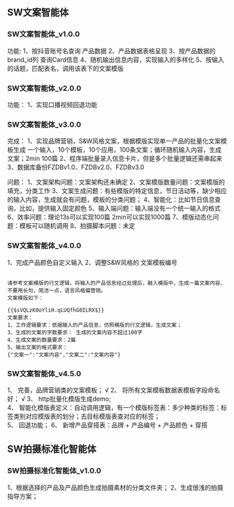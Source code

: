 ## SW文案智能体

### SW文案智能体_v1.0.0

功能:
    1、按抖音账号名查询 产品数据
    2、产品数据表格呈现
    3、按产品数据的brand_id列 查询Card信息
    4、随机输出信息内容，实现输入的多样化
    5、按输入的话题，匹配表名，调用该表下的文案模版


### SW文案智能体_v2.0.0

功能：
    1、实现口播视频回退功能
    
### SW文案智能体_v3.0.0

完成：
    1、实现品牌营销，S&W风格文案，根据模版实现单一产品的批量化文案模板生成 一个输入，10个模板，10个应用，100条文案；循环随机输入内容，生成文案；2min 100篇
    2、程序端批量录入信息卡片，但是多个批量逻辑还需串起来
    3、数据库备份FZDBv1.0、FZDBv2.0、FZDBv3.0


问题：
    1、文案架构问题：文案架构还未确定
    2、文案模版数量问题：文案模版的填充，分类工作
    3、文案生成问题：有些模版的特定信息，节日活动等，缺少相应的输入内容，生成就会有问题，模板的分类问题；
    4、智能化：比如节日信息查询，比如，提供输入固定颜色
    5、输入端问题：输入端没有一个统一输入的格式
    6、效率问题：理论13s可以实现100篇 2min可以实现1000篇
    7、模版动态化问题：模板可以随机调用
    8、拍摄脚本问题：未定

### SW文案智能体_v4.0.0

1、完成产品颜色自定义输入
2、调整S&W风格的 文案模板编号


```

请参考文案模版的行文逻辑，将输入的产品信息经过处理后，融入模版中，生成一篇文案内容，不要用长句，简洁一点，语言风格偏营销。
文案模版如下：

{{$sVQLzK0oYliH.qLUQfhG0ILRX$}}
文案要求：
1、工作逻辑要求：依据输入的产品信息，仿照模版的行文逻辑，生成文案；
3、生成的文案的字数要求： 生成的文案内容不超过100字
4、生成文案的数量要求：2篇
5、输出文案的格式要求：
{"文案一":"文案内容","文案二":"文案内容"}

```

### SW文案智能体_v4.5.0
1、 完善，品牌营销类的文案模板；                √
2、 将所有文案模板数据表模板字段命名好；          √
3、 http批量化模版生成demo;                
4、 智能化模版表定义：自动调用逻辑，有一个模版标签表：多少种类的标签：标签类别对应模版表的划分；去目标模版表查对应的标签；   
5、 回退功能；
6、 新增产品穿搭表：品牌 + 产品编号 + 产品颜色 + 穿搭


## SW拍摄标准化智能体


### SW拍摄标准化智能体_v1.0.0
1、根据选择的产品及产品颜色生成拍摄素材的分类文件夹；
2、生成很浅的拍摄指导方案；

